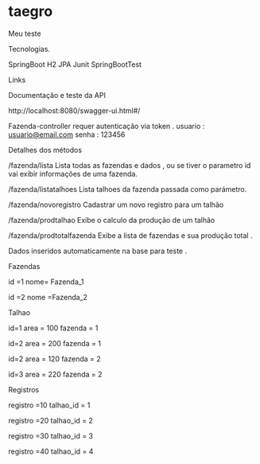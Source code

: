 # taegro
Meu teste 

Tecnologias.

SpringBoot
H2
JPA
Junit
SpringBootTest

Links 

Documentação e teste da API 

http://localhost:8080/swagger-ui.html#/

Fazenda-controller requer autenticação via token . 
usuario : usuario@email.com
senha : 123456

Detalhes dos métodos 

/fazenda/lista 
Lista todas as fazendas e dados , ou se tiver o parametro id vai exibir informações de uma fazenda. 

/fazenda/listatalhoes 
Lista talhoes da fazenda passada como parámetro. 

/fazenda/novoregistro 
Cadastrar um novo registro para um talhão 

/fazenda/prodtalhao
Exibe o calculo da produção de um talhão 


/fazenda/prodtotalfazenda
Exibe a lista de fazendas e sua produção total . 


Dados inseridos automaticamente na base para teste  . 

Fazendas 

id =1
nome= Fazenda_1

id =2 
nome =Fazenda_2

Talhao

id=1
area = 100
fazenda = 1

id=2
area = 200
fazenda = 1 

id=2
area = 120
fazenda = 2

id=3
area = 220
fazenda = 2 

Registros

registro =10
talhao_id = 1 

registro =20
talhao_id = 2

registro =30
talhao_id = 3

registro =40
talhao_id = 4

